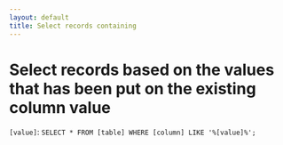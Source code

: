 ```yaml
---
layout: default
title: Select records containing 
---
```


# Select records based on the values that has been put on the existing column value

`[value]`: `SELECT * FROM [table] WHERE [column] LIKE '%[value]%';`
